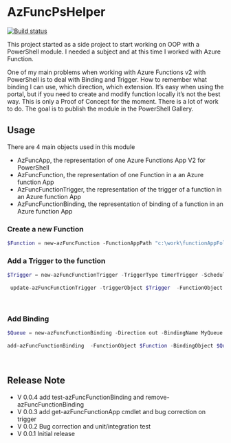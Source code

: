 # AzFuncPsHelper

[![Build status](https://dev.azure.com/powershell-paris/AzFuncPsHelper/_apis/build/status/AzFuncPsHelper-CI)](https://dev.azure.com/powershell-paris/AzFuncPsHelper/_build/latest?definitionId=1)
 




This project started as a side project to start working on OOP with a PowerShell module. I needed a subject and at this time I worked with Azure Function. 

 One of my main problems when working with Azure Functions v2 with PowerShell is to deal with Binding and Trigger. How to remember what binding I can use, which direction, which extension. It’s easy when using the portal, but if you need to create and modify function locally it’s not the best way. 
This is only a Proof of Concept for the moment. There is a lot of work to do. 
The goal is to publish the module in the PowerShell Gallery. 
 
## Usage

There are 4 main objects used in this module

* AzFuncApp, the representation of one Azure Functions App V2 for PowerShell
* AzFuncFunction, the representation of one Function in a an Azure  function App
* AzFuncFunctionTrigger, the representation of the trigger of a function in an Azure function App
* AzFuncFunctionBinding, the representation of binding of a function in an Azure function App
 
### Create a new Function

```powershell
$Function = new-azFuncFunction -FunctionAppPath "c:\work\functionAppFolder\" -FunctionName "TimerFunction"
``` 

### Add a Trigger to the function

```powershell
$Trigger = new-azFuncFunctionTrigger -TriggerType timerTrigger -Schedule "0 */5 * * * *"
 
 update-azFuncFunctionTrigger -triggerObject $Trigger  -FunctionObject $Function
```

 
### Add Binding 

```powershell
$Queue = new-azFuncFunctionBinding -Direction out -BindingName MyQueue – connection AzureWebStorage -queueName myAzureQueue
 
add-azFuncFunctionBinding  -FunctionObject $Function -BindingObject $Queue
```
 
 
 
## Release Note

* V 0.0.4 add test-azFuncFunctionBinding  and remove-azFuncFunctionBinding
* V 0.0.3 add get-azFuncFunctionApp cmdlet and bug correction on trigger
* V 0.0.2 Bug correction and unit/integration test
* V 0.0.1 Initial release